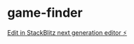 # game-finder

[Edit in StackBlitz next generation editor ⚡️](https://stackblitz.com/~/github.com/michaellambgelo/game-finder)